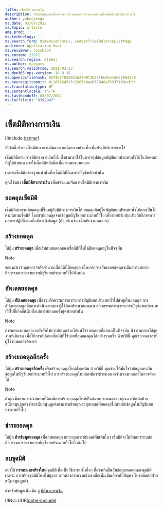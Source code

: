 ```yaml
---
title: เซ็ตมิติทางการเงิน
description: หัวข้อนี้อธิบายเซ็ตมิติทางการเงินและเทคนิคบางอย่างเพื่อเพิ่มประสิทธิภาพการใช้
author: yukonpeegs
ms.date: 03/07/2022
ms.topic: article
ems.prod: ''
ms.technology: ''
ms.search.form: DimensionFocus, LedgerTrialBalanceListPage
audience: Application User
ms.reviewer: roschlom
ms.custom: 25871
ms.search.region: Global
ms.author: epegors
ms.search.validFrom: 2021-03-23
ms.dyn365.ops.version: 10.0.16
ms.openlocfilehash: 9274e7f85005ab27d9f2b35fbb0be42e216941c9
ms.sourcegitcommit: 411874545d7c326fc4aa877948a059371f0ccb3c
ms.translationtype: HT
ms.contentlocale: th-TH
ms.lasthandoff: 03/07/2022
ms.locfileid: "8392947"
---
```

# <a name="financial-dimension-sets"></a>เซ็ตมิติทางการเงิน

[!include [banner](../includes/banner.md)]

หัวข้อนี้อธิบายเซ็ตมิติทางการเงินและเทคนิคบางอย่างเพื่อเพิ่มประสิทธิภาพการใช้

เซ็ตมิติคือรายการมิติทางการเงินที่สั่ง ซึ่งสามารถใช้ในการสรุปข้อมูลบัญชีแยกประเภททั่วไปในลักษณะที่ผู้ใช้กําหนด การใช้เซ็ตมิติหลักคือเพื่อกําหนดงบทดลอง

เฉพาะเซ็ตมิติมาตรฐานเท่านั้นคือเซ็ตมิติที่มีเฉพาะบัญชีหลักเท่านั้น

คุณใช้หน้า **เซ็ตมิติทางการเงิน** เพื่อสร้างและจัดการเซ็ตมิติทางการเงิน

## <a name="dimension-set-balances"></a>ยอดดุลเซ็ตมิติ

เซ็ตมิติสามารถมียอดดุลที่ขึ้นอยู่กับมิติทางการเงินได้ ยอดดุลมีอยู่ในบัญชีแยกประเภททั่วไปและเป็นไปตามนิยามเซ็ตมิติ โดยสรุปยอดดุลจากข้อมูลบัญชีแยกประเภททั่วไป เพื่อช่วยปรับปรุงประสิทธิภาพการผลการปฏิบัติงานเมื่อมีการดึงข้อมูล (ตัวอย่างเช่น เมื่อสร้างงบทดลอง)

## <a name="create-balances"></a>สร้างยอดดุล

ใช้ปุ่ม **สร้างยอดดุล** เพื่อเริ่มต้นยอดดุลของเซ็ตมิติที่ไม่ได้มียอดดุลอยู่ในปัจจุบัน

> [!NOTE]
> ขอแนะนำว่าคุณควรจํากัดจํานวนเซ็ตมิติที่มียอดดุล เนื่องจากการอัพเดตยอดดุลจะมีผลกระทบต่อกิจกรรมการลงรายการบัญชีแยกประเภททั่วไปทั้งหมด

## <a name="update-balances"></a>อัพเดตยอดดุล

ใช้ปุ่ม **อัปเดตยอดดุล** เพื่อรวมกิจกรรมการลงรายการบัญชีแยกประเภททั่วไปล่าสุดในยอดดุล การอัปเดตยอดดุลคือการดําเนินงานเบา ผู้ใช้ต้องประมวลผลเฉพาะกิจกรรมการลงรายการบัญชีแยกประเภททั่วไปที่เกิดขึ้นนับตั้งแต่การอัปเดตครั้งสุดท้ายเท่านั้น

> [!NOTE]
> การแสดงงบทดลองจะบังคับให้การอัปเดตช่วยให้แน่ใจว่ายอดดุลที่แสดงเป็นปัจจุบัน พิจารณาการใช้ชุดงานที่เกิดซน เพื่อให้การอัปเดตเซ็ตมิติที่ใช้บ่อยที่สุดของคุณได้อย่างรวดเร็ว ด้วยวิธีนี้ คุณช่วยลดเวลาที่ผู้ใช้งบทดลองต้องรอ

## <a name="rebuild-balances"></a>สร้างยอดดุลอีกครั้ง

ใช้ปุ่ม **สร้างยอดดุลอีกครั้ง** เพื่อสร้างยอดดุลใหม่ตั้งแต่ต้น ด้วยวิธีนี้ คุณช่วยให้มั่นใจว่าข้อมูลตรงกับข้อมูลในบัญชีแยกประเภททั่วไป การสร้างยอดดุลใหม่ต้องมีการประมวลผลจำนวนมากและไม่ควรต้องใช้

> [!NOTE]
> ถ้าคุณมีสถานการณ์สมทบที่ต้องมีการสร้างยอดดุลใหม่เป็นสมทบ ขอแนะนำว่าคุณควรติดต่อฝ่ายสนับสนุนลูกค้า ฝ่ายสนับสนุนลูกค้าสามารถช่วยคุณระบุเหตุผลที่ยอดดุลไม่ตรงกับข้อมูลในบัญชีแยกประเภททั่วไป

## <a name="clear-balances"></a>ชำระยอดดุล

ใช้ปุ่ม **ล้างข้อมูลยอดดุล** เพื่อลบยอดดุล และหยุดการอัปเดตเพิ่มเติมใดๆ เซ็ตมิติจะไม่มีผลกระทบต่อกิจกรรมการลงรายการบัญชีแยกประเภททั่วไปอีกต่อไป

## <a name="delete-a-dimension-set"></a>ลบชุดมิติ

อย่าใช้ **การลบและสร้างใหม่** ชุดมิติเพื่อเป็นวิธีการแก้ไขใดๆ ที่อาจเกิดขึ้นกับข้อมูลยอดดุลของชุดมิติเฉพาะ การสร้างชุดมิติใหม่ไม่คุ้มค่า หากต้องการความช่วยเหลือเพิ่มเติมเกี่ยวกับปัญหา โปรดติดต่อฝ่ายสนับสนุนลูกค้า 


สำหรับข้อมูลเพิ่มเติม ดู [มิติทางการเงิน](financial-dimensions.md)

[!INCLUDE[footer-include](../../includes/footer-banner.md)]
